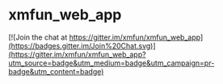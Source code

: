# xmfun_web_app

[![Join the chat at https://gitter.im/xmfun/xmfun_web_app](https://badges.gitter.im/Join%20Chat.svg)](https://gitter.im/xmfun/xmfun_web_app?utm_source=badge&utm_medium=badge&utm_campaign=pr-badge&utm_content=badge)
